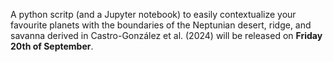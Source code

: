 A python scritp (and a Jupyter notebook) to easily contextualize your favourite planets with the boundaries of the Neptunian desert, ridge, and savanna derived in Castro-González et al. (2024) will be released on **Friday 20th of September**. 
